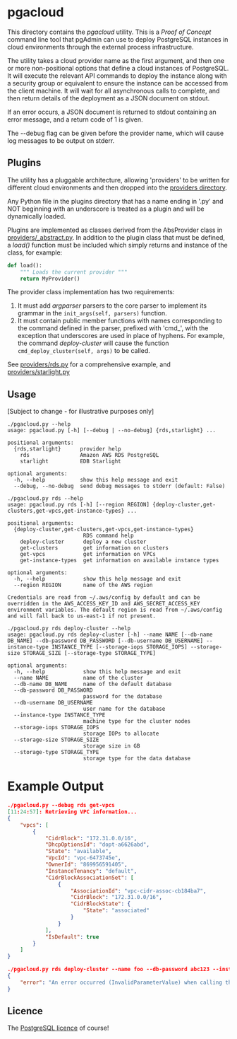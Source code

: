 # pgacloud

This directory contains the *pgacloud* utility. This is a *Proof of Concept* 
command line tool that pgAdmin can use to deploy PostgreSQL instances in cloud 
environments through the external process infrastructure. 

The utility takes a cloud provider name as the first argument, and then one or 
more non-positional options that define a cloud instances of PostgreSQL. It will
execute the relevant API commands to deploy the instance along with a security
group or equivalent to ensure the instance can be accessed from the client 
machine. It will wait for all asynchronous calls to complete, and then return 
details of the deployment as a JSON document on stdout.

If an error occurs, a JSON document is returned to stdout containing an error
message, and a return code of 1 is given.

The --debug flag can be given before the provider name, which will cause 
log messages to be output on stderr.

## Plugins

The utility has a pluggable architecture, allowing 'providers' to be written for
different cloud environments and then dropped into the 
[providers directory](providers).

Any Python file in the plugins directory that has a name ending in '.py' and NOT
beginning with an underscore is treated as a plugin and will be dynamically
loaded.

Plugins are implemented as classes derived from the AbsProvider class in
[providers/_abstract.py](providers/_abstract.py). In addition to the plugin class 
that must be defined, a *load()* function must be included which simply returns
and instance of the class, for example:

```python
def load():
    """ Loads the current provider """
    return MyProvider()
```

The provider class implementation has two requirements:

1) It must add *argparser* parsers to the core parser to implement its grammar
   in the ```init_args(self, parsers)``` function.
2) It must contain public member functions with names corresponding to the 
   command defined in the parser, prefixed with 'cmd_', with the exception that 
   underscores are used in place of hyphens. For example, the command 
   *deploy-cluster* will cause the function ```cmd_deploy_cluster(self, args)``` 
   to be called.
   
See [providers/rds.py](providers/rds.py) for a comprehensive example, and 
[providers/starlight.py](providers/starlight.py)

## Usage

[Subject to change - for illustrative purposes only]

```shell
./pgacloud.py --help
usage: pgacloud.py [-h] [--debug | --no-debug] {rds,starlight} ...

positional arguments:
  {rds,starlight}      provider help
    rds                Amazon AWS RDS PostgreSQL
    starlight          EDB Starlight

optional arguments:
  -h, --help           show this help message and exit
  --debug, --no-debug  send debug messages to stderr (default: False)
```
```shell
./pgacloud.py rds --help
usage: pgacloud.py rds [-h] [--region REGION] {deploy-cluster,get-clusters,get-vpcs,get-instance-types} ...

positional arguments:
  {deploy-cluster,get-clusters,get-vpcs,get-instance-types}
                        RDS command help
    deploy-cluster      deploy a new cluster
    get-clusters        get information on clusters
    get-vpcs            get information on VPCs
    get-instance-types  get information on available instance types

optional arguments:
  -h, --help            show this help message and exit
  --region REGION       name of the AWS region

Credentials are read from ~/.aws/config by default and can be overridden in the AWS_ACCESS_KEY_ID and AWS_SECRET_ACCESS_KEY environment variables. The default region is read from ~/.aws/config and will fall back to us-east-1 if not present.
```
```shell
./pgacloud.py rds deploy-cluster --help
usage: pgacloud.py rds deploy-cluster [-h] --name NAME [--db-name DB_NAME] --db-password DB_PASSWORD [--db-username DB_USERNAME] --instance-type INSTANCE_TYPE [--storage-iops STORAGE_IOPS] --storage-size STORAGE_SIZE [--storage-type STORAGE_TYPE]

optional arguments:
  -h, --help            show this help message and exit
  --name NAME           name of the cluster
  --db-name DB_NAME     name of the default database
  --db-password DB_PASSWORD
                        password for the database
  --db-username DB_USERNAME
                        user name for the database
  --instance-type INSTANCE_TYPE
                        machine type for the cluster nodes
  --storage-iops STORAGE_IOPS
                        storage IOPs to allocate
  --storage-size STORAGE_SIZE
                        storage size in GB
  --storage-type STORAGE_TYPE
                        storage type for the data database
```

# Example Output
```json
./pgacloud.py --debug rds get-vpcs
[11:24:57]: Retrieving VPC information...
{
    "vpcs": [
        {
            "CidrBlock": "172.31.0.0/16",
            "DhcpOptionsId": "dopt-a6626abd",
            "State": "available",
            "VpcId": "vpc-6473745e",
            "OwnerId": "869956591405",
            "InstanceTenancy": "default",
            "CidrBlockAssociationSet": [
                {
                    "AssociationId": "vpc-cidr-assoc-cb184ba7",
                    "CidrBlock": "172.31.0.0/16",
                    "CidrBlockState": {
                        "State": "associated"
                    }
                }
            ],
            "IsDefault": true
        }
    ]
}
```

```json
./pgacloud.py rds deploy-cluster --name foo --db-password abc123 --instance-type m3.large --storage-size 10
{
    "error": "An error occurred (InvalidParameterValue) when calling the CreateDBInstance operation: Invalid DB Instance class: m3.large"
}
```

## Licence

The [PostgreSQL licence](LICENSE) of course!
